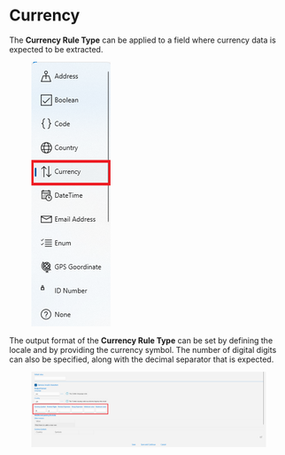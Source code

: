 # Currency

The **Currency Rule Type** can be applied to a field where currency data is expected to be extracted.

<figure><img src="../assets/image (137).png" alt=""><figcaption></figcaption></figure>

The output format of the **Currency Rule Type** can be set by defining the locale and by providing the currency symbol. The number of digital digits can also be specified, along with the decimal separator that is expected.

<figure><img src="../assets/image (64) (1) (1).png" alt=""><figcaption></figcaption></figure>

